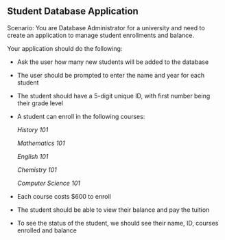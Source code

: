 ## Student Database Application

Scenario: You are Database Administrator for a university and need to create an application to manage student enrollments and balance. 

Your application should do the following: 

* Ask the user how many new students will be added to the database

* The user should be prompted to enter the name and year for each student

* The student should have a 5-digit unique ID, with first number being their grade level

* A student can enroll in the following courses:

  *History 101*

  *Mathematics 101*

  *English 101*

  *Chemistry 101*

  *Computer Science 101*

* Each course costs $600 to enroll

* The student should be able to view their balance and pay the tuition

* To see the status of the student, we should see their name, ID, courses enrolled and balance

  




